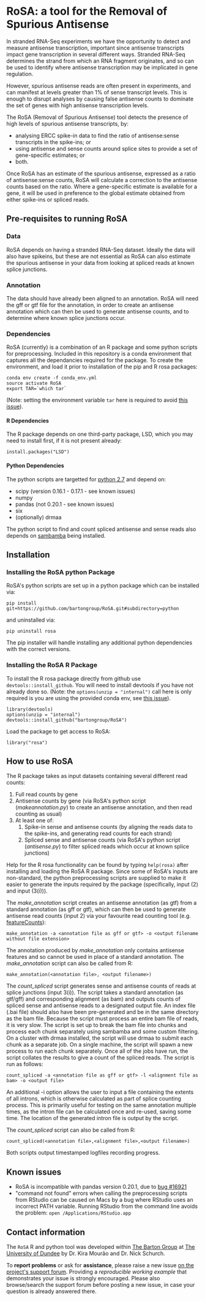 # RoSA: a tool for the Removal of Spurious Antisense

In stranded RNA-Seq experiments we have the opportunity to detect and measure antisense transcription, important since antisense transcripts impact gene transcription in several different ways. Stranded RNA-Seq determines the strand from which an RNA fragment originates, and so can be used to identify where antisense transcription may be implicated in gene regulation. 

However, spurious antisense reads are often present in experiments, and can manifest at levels greater than 1% of sense transcript levels. This is enough to disrupt analyses by causing false antisense counts to dominate the set of genes with high antisense transcription levels.   

The RoSA (Removal of Spurious Antisense) tool detects the presence of high levels of spurious antisense transcripts, by:
* analysing ERCC spike-in data to find the ratio of antisense:sense transcripts in the spike-ins; or
* using antisense and sense counts around splice sites to provide a set of gene-specific estimates; or
* both.

Once RoSA has an estimate of the spurious antisense, expressed as a ratio of antisense:sense counts, RoSA will calculate a correction to the antisense counts based on the ratio. Where a gene-specific estimate is available for a gene, it will be used in preference to the global estimate obtained from either spike-ins or spliced reads.

## Pre-requisites to running RoSA
### Data
RoSA depends on having a stranded RNA-Seq dataset. Ideally the data will also have spikeins, but these are not essential as RoSA can also estimate the spurious antisense in your data from looking at spliced reads at known splice junctions.

### Annotation
The data should have already been aligned to an annotation. RoSA will need the gff or gtf file for the annotation, in order to create an antisense annotation which can then be used to generate antisense counts, and to determine where known splice junctions occur.

### Dependencies

RoSA (currently) is a combination of an R package and some python scripts for preprocessing. Included in this repository is a conda environment that captures all the dependancies required for the package. To create the environment, and load it prior to installation of the pip and R rosa packages:

```
conda env create -f conda_env.yml
source activate RoSA
export TAR=`which tar`
```

(Note: setting the environment variable `tar` here is required to avoid [this issue](https://github.com/r-lib/devtools/issues/1722])).

#### R Dependencies

The R package depends on one third-party package, LSD, which you may need to install first, 
if it is not present already:

```
install.packages("LSD")
```

#### Python Dependencies

The python scripts are targetted for [python 2.7](https://www.python.org/download/releases/2.7/) and depend on:
- scipy (version 0.16.1 - 0.17.1 - see known issues)
- numpy
- pandas (not 0.20.1 - see known issues)
- six
- (optionally) drmaa

The python script to find and count spliced antisense and sense reads also depends on [sambamba](http://lomereiter.github.io/sambamba/) being installed.

## Installation

### Installing the RoSA python Package

RoSA's python scripts are set up in a python package which can be installed via:

```
pip install git+https://github.com/bartongroup/RoSA.git#subdirectory=python
```

and uninstalled via:

```
pip uninstall rosa
```

The pip installer will handle installing any additional python dependencies with the correct versions.

### Installing the RoSA R Package

To install the R rosa package directly from github use `devtools::install_github`. You will need to install devtools if you have not already done so. (Note: the `options(unzip = "internal")` call here is only required is you are using the provided conda env, see [this issue](https://github.com/r-lib/devtools/issues/1722)).

```
library(devtools)
options(unzip = "internal")
devtools::install_github("bartongroup/RoSA")
```
Load the package to get access to RoSA:
```
library("rosa")
```

## How to use RoSA

The R package takes as input datasets containing several different read counts:

1. Full read counts by gene
2. Antisense counts by gene (via RoSA's python script (*makeannotation.py*) to create an antisense annotation, and then read counting as usual)
3. At least one of:
     1. Spike-in sense and antisense counts (by aligning the reads data to the spike-ins, and generating read counts for each strand)
     2. Spliced sense and antisense counts (via RoSA's python script (*antisense.py*) to filter spliced reads which occur at known splice junctions)

Help for the R rosa functionality can be found by typing `help(rosa)` after installing and loading the RoSA R package. Since some of RoSA's inputs are non-standard, the python preprocessing scripts are supplied to make it easier to generate the inputs required by the package (specifically, input (2) and input (3(i))).

The *make_annotation* script creates an antisense annotation (as gtf) from a standard annotation (as gff or gtf), which can then be used to generate antisense read counts (input 2) via your favourite read counting tool (e.g. [featureCounts](http://subread.sourceforge.net)):
```
make_annotation -a <annotation file as gff or gtf> -o <output filename without file extension>
```
The annotation produced by *make_annotation* only contains antisense features and so cannot be used in place of a standard annotation. The *make_annotation* script can also be called from R:
```
make_annotation(<annotation file>, <output filename>)
```

The *count_spliced* script generates sense and antisense counts of reads at splice junctions (input 3(i)). The script takes a standard annotation (as gtf/gff) and corresponding alignment (as bam) and outputs counts of spliced sense and antisense reads to a designated output file. An index file (.bai file) should also have been pre-generated and be in the same directory as the bam file. Because the script must process an entire bam file of reads, it is very slow. The script is set up to break the bam file into chunks and process each chunk separately using sambamba and some custom filtering. On a cluster with drmaa installed, the script will use drmaa to submit each chunk as a separate job. On a single machine, the script will spawn a new process to run each chunk separately. Once all of the jobs have run, the script collates the results to give a count of the spliced reads. The script is run as follows:
```
count_spliced -a <annotation file as gff or gtf> -l <alignment file as bam> -o <output file>
```
An additional -i option allows the user to input a file containing the extents of all introns, which is otherwise calculated as part of splice counting process. This is primarily useful for testing on the same annotation multiple times, as the intron file can be calculated once and re-used, saving some time. The location of the generated intron file is output by the script.

The *count_spliced* script can also be called from R:
```
count_spliced(<annotation file>,<alignment file>,<output filename>)
```

Both scripts output timestamped logfiles recording progress.

## Known issues

* RoSA is incompatible with pandas version 0.20.1, due to [bug #16921](https://github.com/pandas-dev/pandas/issues/16921)
* "command not found" errors when calling the preprocessing scripts from RStudio can be caused on Macs by a bug where RStudio uses an incorrect PATH variable. Running RStudio from the command line avoids the problem: 
`open /Applications/RStudio.app`

## Contact information

The `RoSA` R and python tool was developed within [The Barton Group](http://www.compbio.dundee.ac.uk) at [The University of Dundee](http://www.dundee.ac.uk)
by Dr. Kira Mourão and Dr. Nick Schurch.

To **report problems** or ask for **assistance**, please raise a new issue [on the project's support forum](https://github.com/bartongroup/RoSA/issues).
Providing a *reproducible working example* that demonstrates your issue is strongly encouraged.  Please also browse/search
the support forum before posting a new issue, in case your question is already answered there.
